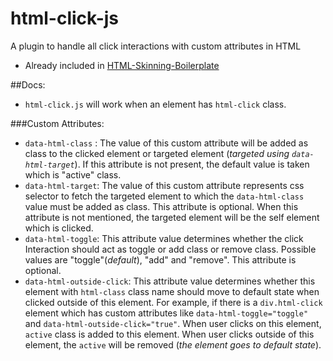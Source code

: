 # html-click-js

A plugin to handle all click interactions with custom attributes in HTML

- Already included in [HTML-Skinning-Boilerplate](https://github.com/kamlekar/HTML-Skinning-Boilerplate/tree/master/site/assets/libs)

##Docs:

- `html-click.js` will work when an element has `html-click` class.

###Custom Attributes:

- `data-html-class` : The value of this custom attribute will be added as class to the clicked element or targeted element (_targeted using `data-html-target`_). If this attribute is not present, the default value is taken which is "active" class.
- `data-html-target`: The value of this custom attribute represents css selector to fetch the targeted element to which the `data-html-class` value must be added as class. This attribute is optional. When this attribute is not mentioned, the targeted element will be the self element which is clicked.
- `data-html-toggle`: This attribute value determines whether the click Interaction should act as toggle or add class or remove class. Possible values are "toggle"(_default_), "add" and "remove". This attribute is optional.
- `data-html-outside-click`: This attribute value determines whether this element with `html-class` class name should move to default state when clicked outside of this element. For example, if there is a `div.html-click` element which has custom attributes like `data-html-toggle="toggle"` and `data-html-outside-click="true"`. When user clicks on this element, `active` class is added to this element. When user clicks outside of this element, the `active` will be removed (_the element goes to default state_).


